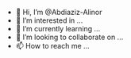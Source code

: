 - 👋 Hi, I’m @Abdiaziz-Alinor
- 👀 I’m interested in ...
- 🌱 I’m currently learning ...
- 💞️ I’m looking to collaborate on ...
- 📫 How to reach me ...

<!---
Abdiaziz-Alinor/Abdiaziz-Alinor is a ✨ special ✨ repository because its `README.md` (this file) appears on your GitHub profile.
You can click the Preview link to take a look at your changes.
--->
